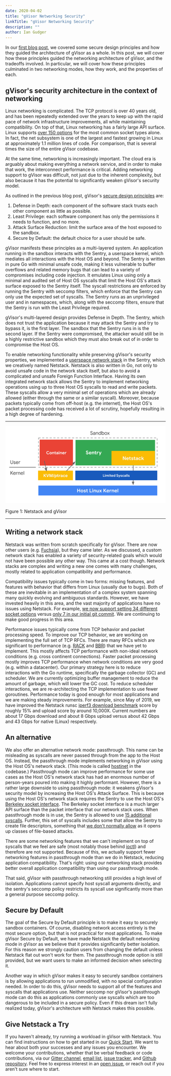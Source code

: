 ```yaml
---
date: 2020-04-02
title: "gVisor Networking Security"
linkTitle: "gVisor Networking Security"
description: ""
author: Ian Gudger
---
```


In our [first blog post](https://gvisor.dev/blog/2019/11/18/gvisor-security-basics-part-1/), we covered some secure design principles and how they guided the architecture of gVisor as a whole. In this post, we will cover how these principles guided the networking architecture of gVisor, and the tradeoffs involved. In particular, we will cover how these principles culminated in two networking modes, how they work, and the properties of each.

## gVisor's security architecture in the context of networking

Linux networking is complicated. The TCP protocol is over 40 years old, and has been repeatedly extended over the years to keep up with the rapid pace of network infrastructure improvements, all while maintaining compatibility. On top of that, Linux networking has a fairly large API surface. Linux supports [over 150 options](https://github.com/google/gvisor/blob/960f6a975b7e44c0efe8fd38c66b02017c4fe137/pkg/sentry/strace/socket.go#L476-L644) for the most common socket types alone. In fact, the net subsystem is one of the largest and fastest growing in Linux at approximately 1.1 million lines of code. For comparison, that is several times the size of the entire gVisor codebase.

At the same time, networking is increasingly important. The cloud era is arguably about making everything a network service, and in order to make that work, the interconnect performance is critical. Adding networking support to gVisor was difficult, not just due to the inherent complexity, but also because it has the potential to significantly weaken gVisor's security model.

As outlined in the previous blog post, gVisor's [secure design principles](https://gvisor.dev/blog/2019/11/18/gvisor-security-basics-part-1/#design-principles) are:

1.  Defense in Depth: each component of the software stack trusts each other component as little as possible.
1.  Least Privilege: each software component has only the permissions it needs to function, and no more.
1.  Attack Surface Reduction: limit the surface area of the host exposed to the sandbox.
1.  Secure by Default: the default choice for a user should be safe.

gVisor manifests these principles as a multi-layered system. An application running in the sandbox interacts with the Sentry, a userspace kernel, which mediates all interactions with the Host OS and beyond. The Sentry is written in pure Go with minimal unsafe code, making it less vulnerable to buffer overflows and related memory bugs that can lead to a variety of compromises including code injection. It emulates Linux using only a minimal and audited set of Host OS syscalls that limit the Host OS's attack surface exposed to the Sentry itself. The syscall restrictions are enforced by running the Sentry with seccomp filters, which enforce that the Sentry can only use the expected set of syscalls. The Sentry runs as an unprivileged user and in namespaces, which, along with the seccomp filters, ensure that the Sentry is run with the Least Privilege required.

gVisor's multi-layered design provides Defense in Depth. The Sentry, which does not trust the application because it may attack the Sentry and try to bypass it, is the first layer. The sandbox that the Sentry runs in is the second layer. If the Sentry were compromised, the attacker would still be in a highly restrictive sandbox which they must also break out of in order to compromise the Host OS.

To enable networking functionality while preserving gVisor's security properties, we implemented a [userspace network stack](https://github.com/google/gvisor/tree/master/pkg/tcpip) in the Sentry, which we creatively named Netstack. Netstack is also written in Go, not only to avoid unsafe code in the network stack itself, but also to avoid a complicated and unsafe Foreign Function Interface. Having its own integrated network stack allows the Sentry to implement networking operations using up to three Host OS syscalls to read and write packets. These syscalls allow a very minimal set of operations which are already allowed (either through the same or a similar syscall). Moreover, because packets typically come from off-host (e.g. the internet), the Host OS's packet processing code has received a lot of scrutiny, hopefully resulting in a high degree of hardening.

----

![Figure 1](./figure1.png)

Figure 1: Netstack and gVisor

----

## Writing a network stack

Netstack was written from scratch specifically for gVisor. There are now other users (e.g. [Fuchsia](https://fuchsia.googlesource.com/fuchsia/+/refs/heads/master/src/connectivity/network/netstack/)), but they came later. As we discussed, a custom network stack has enabled a variety of security-related goals which would not have been possible any other way. This came at a cost though. Network stacks are complex and writing a new one comes with many challenges, mostly related to application compatibility and performance.

Compatibility issues typically come in two forms: missing features, and features with behavior that differs from Linux (usually due to bugs). Both of these are inevitable in an implementation of a complex system spanning many quickly evolving and ambiguous standards. However, we have invested heavily in this area, and the vast majority of applications have no issues using Netstack. For example, [we now support setting 34 different socket options](https://github.com/google/gvisor/blob/815df2959a76e4a19f5882e40402b9bbca9e70be/pkg/sentry/socket/netstack/netstack.go#L830-L1764) versus [only 7 in our initial git commit](https://github.com/google/gvisor/blob/d02b74a5dcfed4bfc8f2f8e545bca4d2afabb296/pkg/sentry/socket/epsocket/epsocket.go#L445-L702). We are continuing to make good progress in this area.

Performance issues typically come from TCP behavior and packet processing speed. To improve our TCP behavior, we are working on implementing the full set of TCP RFCs. There are many RFCs which are significant to performance (e.g. [RACK](https://tools.ietf.org/id/draft-ietf-tcpm-rack-03.html) and [BBR](https://tools.ietf.org/html/draft-cardwell-iccrg-bbr-congestion-control-00)) that we have yet to implement. This mostly affects TCP performance with non-ideal network conditions (e.g. cross continent connections). Faster packet processing mostly improves TCP performance when network conditions are very good (e.g. within a datacenter). Our primary strategy here is to reduce interactions with the Go runtime, specifically the garbage collector (GC) and scheduler. We are currently optimizing buffer management to reduce the amount of garbage, which will lower the GC cost. To reduce scheduler interactions, we are re-architecting the TCP implementation to use fewer goroutines. Performance today is good enough for most applications and we are making steady improvements. For example, since May of 2019, we have improved the Netstack runsc [iperf3 download benchmark](https://github.com/google/gvisor/blob/master/benchmarks/suites/network.py) score by roughly 15% and upload score by around 10,000X. Current numbers are about 17 Gbps download and about 8 Gbps upload versus about 42 Gbps and 43 Gbps for native (Linux) respectively.


## An alternative

We also offer an alternative network mode: passthrough. This name can be misleading as syscalls are never passed through from the app to the Host OS. Instead, the passthrough mode implements networking in gVisor using the Host OS's network stack. (This mode is called [hostinet](https://github.com/google/gvisor/tree/master/pkg/sentry/socket/hostinet) in the codebase.) Passthrough mode can improve performance for some use cases as the Host OS's network stack has had an enormous number of person-years poured into making it highly performant. However, there is a rather large downside to using passthrough mode: it weakens gVisor's security model by increasing the Host OS's Attack Surface. This is because using the Host OS's network stack requires the Sentry to use the Host OS's [Berkeley socket interface](https://en.wikipedia.org/wiki/Berkeley_sockets). The Berkeley socket interface is a much larger API surface than the packet interface that our network stack uses. When passthrough mode is in use, the Sentry is allowed to use [15 additional syscalls](https://github.com/google/gvisor/blob/b1576e533223e98ebe4bd1b82b04e3dcda8c4bf1/runsc/boot/filter/config.go#L312-L517). Further, this set of syscalls includes some that allow the Sentry to create file descriptors, something that [we don't normally allow](https://gvisor.dev/blog/2019/11/18/gvisor-security-basics-part-1/#sentry-host-os-interface) as it opens up classes of file-based attacks. 

There are some networking features that we can't implement on top of syscalls that we feel are safe (most notably those behind [ioctl](http://man7.org/linux/man-pages/man2/ioctl.2.html)) and therefore are not supported. Because of this, we actually support fewer networking features in passthrough mode than we do in Netstack, reducing application compatibility. That's right: using our networking stack provides better overall application compatibility than using our passthrough mode.

That said, gVisor with passthrough networking still provides a high level of isolation. Applications cannot specify host syscall arguments directly, and the sentry's seccomp policy restricts its syscall use significantly more than a general purpose seccomp policy.


## Secure by Default

The goal of the Secure by Default principle is to make it easy to securely sandbox containers. Of course, disabling network access entirely is the most secure option, but that is not practical for most applications. To make gVisor Secure by Default, we have made Netstack the default networking mode in gVisor as we believe that it provides significantly better isolation. For this reason we strongly caution users from changing the default unless Netstack flat out won't work for them. The passthrough mode option is still provided, but we want users to make an informed decision when selecting it.

Another way in which gVisor makes it easy to securely sandbox containers is by allowing applications to run unmodified, with no special configuration needed. In order to do this, gVisor needs to support all of the features and syscalls that applications use. Neither seccomp nor gVisor's passthrough mode can do this as applications commonly use syscalls which are too dangerous to be included in a secure policy. Even if this dream isn't fully realized today, gVisor's architecture with Netstack makes this possible.

## Give Netstack a Try

If you haven't already, try running a workload in gVisor with Netstack. You can find instructions on how to get started in our [Quick Start](https://gvisor.dev/docs/user_guide/quick_start/docker/). We want to hear about both your successes and any issues you encounter. We welcome your contributions, whether that be verbal feedback or code contributions, via our [Gitter channel](https://gitter.im/gvisor/community), [email list](https://groups.google.com/forum/#!forum/gvisor-users), [issue tracker](https://gvisor.dev/issue/new), and [Github repository](https://github.com/google/gvisor). Feel free to express interest in an [open issue](https://gvisor.dev/issue/), or reach out if you aren't sure where to start.
